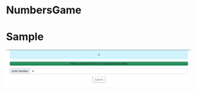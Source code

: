 # NumbersGame

<div>
<h1>Sample</h1>
    <img src="https://github.com/shayan881/NumbersGame/blob/master/Sample.png">

</div>
